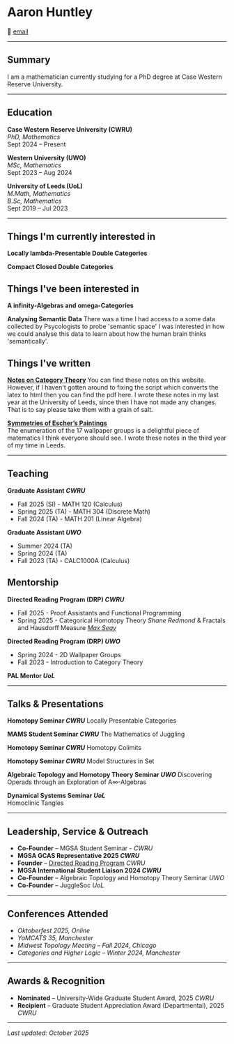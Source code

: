 # **Aaron Huntley**

📧 [email](mailto:ahuntle4@uwo.ca) 

---

## Summary

I am a mathematician currently studying for a PhD degree at Case Western Reserve University. 

---

## Education

**Case Western Reserve University (CWRU)**  
*PhD, Mathematics*  
Sept 2024 – Present 

**Western University (UWO)**  
*MSc, Mathematics*  
Sept 2023 – Aug 2024  

**University of Leeds (UoL)**  
*M.Math, Mathematics*  
*B.Sc, Mathematics*  
Sept 2019 – Jul 2023  

---

## Things I'm currently interested in

**Locally lambda-Presentable Double Categories**

**Compact Closed Double Categories**

## Things I've been interested in

**A infinity-Algebras and omega-Categories**

**Analysing Semantic Data**
There was a time I had access to a some data collected by Psycologists to probe 'semantic space' I was interested in how we could analyse this data to learn about how the human brain thinks 'semantically'. 

## Things I've written

**[Notes on Category Theory](/docs/notes_pdf/cat_notes.pdf)** 
You can find these notes on this website. However, if I haven't gotten around to fixing the script which converts the latex to html then you can find the pdf here. 
I wrote these notes in my last year at the University of Leeds, since then I have not made any changes. That is to say please take them with a grain of salt.

**[Symmetries of Escher’s Paintings](/docs/notes_pdf/escher_notes.pdf)**  
The enumeration of the 17 wallpaper groups is a delightful piece of matematics I think everyone should see. 
I wrote these notes in the third year of my time in Leeds.

---

## Teaching

**Graduate Assistant *CWRU***
- Fall 2025 (SI) - MATH 120 (Calculus)
- Spring 2025 (TA) - MATH 304 (Discrete Math)
- Fall 2024 (TA) - MATH 201 (Linear Algebra)

**Graduate Assistant *UWO***  
- Summer 2024 (TA)
- Spring 2024 (TA) 
- Fall 2023 (TA) - CALC1000A (Calculus)

## Mentorship

**Directed Reading Program (DRP) *CWRU***  
- Fall 2025 - Proof Assistants and Functional Programming
- Spring 2025 - Categorical Homotopy Theory *Shane Redmond* & Fractals and Hausdorff Measure [*Max Seay*](https://mmacs.net)

**Directed Reading Program (DRP) *UWO***  
- Spring 2024 - 2D Wallpaper Groups
- Fall 2023 - Introduction to Category Theory

**PAL Mentor *UoL*** 

---

## Talks & Presentations

**Homotopy Seminar *CWRU*** 
Locally Presentable Categories

**MAMS Student Seminar *CWRU*** 
The Mathematics of Juggling

**Homotopy Seminar *CWRU*** 
Homotopy Colimits

**Homotopy Seminar *CWRU*** 
Model Structures in Set

**Algebraic Topology and Homotopy Theory Seminar *UWO*** 
Discovering Operads through an Exploration of A∞-Algebras

**Dynamical Systems Seminar *UoL***  
Homoclinic Tangles

---

## Leadership, Service & Outreach

- **Co-Founder** – MGSA Student Seminar - *CWRU*
- **MGSA GCAS Representative 2025 *CWRU***  
- **Founder** – [Directed Reading Program](https://artscimedia.case.edu/wp-content/uploads/sites/41/2025/08/28180927/DRP.pdf) *CWRU*
- **MGSA International Student Liaison 2024 *CWRU***  
- **Co-Founder** – Algebraic Topology and Homotopy Theory Seminar *UWO*
- **Co-Founder** – JuggleSoc *UoL*

---

## Conferences Attended

- *Oktoberfest 2025, Online*  
- *YaMCATS 35, Manchester*
- *Midwest Topology Meeting – Fall 2024, Chicago*  
- *Categories and Higher Logic – Winter 2024, Manchester* 

---

## Awards & Recognition

- **Nominated** – University-Wide Graduate Student Award, 2025 *CWRU*
- **Recipient** – Graduate Student Appreciation Award (Departmental), 2025 *CWRU*
 
---

_Last updated: October 2025_
